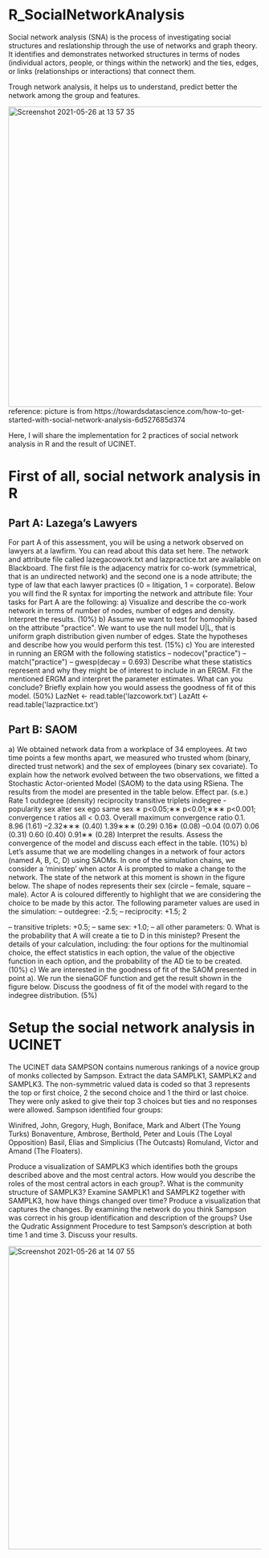 # R_SocialNetworkAnalysis

Social network analysis (SNA) is the process of investigating social structures and reslationship through the use of networks and graph theory. 
It identifies and demonstrates networked structures in terms of nodes (individual actors, people, or things within the network) and 
the ties, edges, or links (relationships or interactions) that connect them.

Trough network analysis, it helps us to understand, predict better the network among the group and features.

<img width="598" alt="Screenshot 2021-05-26 at 13 57 35" src="https://user-images.githubusercontent.com/61825187/119656122-9e611b00-be2a-11eb-8db7-26a42145bdf7.png">
reference: picture is from https://towardsdatascience.com/how-to-get-started-with-social-network-analysis-6d527685d374

Here, I will share the implementation for 2 practices of social network analysis in R and the result of UCINET.

# First of all, social network analysis in R

## Part A: Lazega’s Lawyers
For part A of this assessment, you will be using a network observed on lawyers at a lawfirm. You can read about this data set here. The network and attribute file called lazegacowork.txt and lazpractice.txt are available on Blackboard. The first file is the adjacency matrix for co-work (symmetrical, that is an undirected network) and the second one is a node attribute; the type of law that each lawyer practices (0 = litigation, 1 = corporate). Below you will find the R syntax for importing the network and attribute file:
Your tasks for Part A are the following:
a) Visualize and describe the co-work network in terms of number of nodes, number of edges and density. Interpret the results. (10%)
b) Assume we want to test for homophily based on the attribute "practice". We want to use the null model U|L, that is uniform graph distribution given number of edges. State the hypotheses and describe how you would perform this test. (15%)
c) You are interested in running an ERGM with the following statistics – nodecov("practice")
– match("practice")
– gwesp(decay = 0.693)
Describe what these statistics represent and why they might be of interest to include in an ERGM. Fit the mentioned ERGM and interpret the parameter estimates. What can you conclude? Briefly explain how you would assess the goodness of fit of this model. (50%)
 LazNet <- read.table('lazcowork.txt') LazAtt <- read.table('lazpractice.txt')


## Part B: SAOM
a) We obtained network data from a workplace of 34 employees. At two time points a few months apart, we measured who trusted whom (binary, directed trust network) and the sex of employees (binary sex covariate). To explain how the network evolved between the two observations, we fitted a Stochastic Actor-oriented Model (SAOM) to the data using RSiena. The results from the model are presented in the table below.
 Effect
par. (s.e.)
 Rate 1
outdegree (density)
reciprocity
transitive triplets
indegree - popularity
sex alter
sex ego
same sex
∗ p<0.05;∗∗ p<0.01;∗∗∗ p<0.001; convergence t ratios all < 0.03.
Overall maximum convergence ratio 0.1.
8.96 (1.61) –2.32∗∗∗ (0.40) 1.39∗∗∗ (0.29) 0.16∗ (0.08) –0.04 (0.07) 0.06 (0.31) 0.60 (0.40) 0.91∗∗ (0.28)
  Interpret the results. Assess the convergence of the model and discuss each effect in the table. (10%)
b) Let’s assume that we are modelling changes in a network of four actors (named A, B, C, D) using SAOMs. In one of the simulation chains, we consider a ‘ministep’ when actor A is prompted to make a change to the network. The state of the network at this moment is shown in the figure below.
The shape of nodes represents their sex (circle – female, square – male). Actor A is coloured differently to highlight that we are considering the choice to be made by this actor.
The following parameter values are used in the simulation: – outdegree: -2.5;
– reciprocity: +1.5;
 2

– transitive triplets: +0.5; – same sex: +1.0;
– all other parameters: 0.
What is the probability that A will create a tie to D in this ministep? Present the details of your calculation, including: the four options for the multinomial choice, the effect statistics in each option, the value of the objective function in each option, and the probability of the AD tie to be created. (10%)
c) We are interested in the goodness of fit of the SAOM presented in point a). We run the sienaGOF function and get the result shown in the figure below.
Discuss the goodness of fit of the model with regard to the indegree distribution. (5%)

# Setup the social network analysis in UCINET

The UCINET data SAMPSON contains numerous rankings of a novice group of monks collected by Sampson. Extract the data SAMPLK1, SAMPLK2 and SAMPLK3. The non-symmetric valued data is coded so that 3 represents the top or first choice, 2 the second choice and 1 the third or last choice.  They were only asked to give their top 3 choices but ties and no responses were allowed. Sampson identified four groups:

Winifred, John, Gregory, Hugh, Boniface, Mark and Albert (The Young Turks)
Bonaventure, Ambrose, Berthold, Peter and Louis (The Loyal Opposition)
Basil, Elias and Simplicius (The Outcasts)
Romuland, Victor and Amand (The Floaters).



Produce a visualization of SAMPLK3 which identifies both the groups described above and the most central actors. How would you describe the roles of the most central actors in each group?.
What is the community structure of SAMPLK3?
Examine SAMPLK1 and SAMPLK2 together with SAMPLK3, how have things changed over time? Produce a visualization that captures the changes.
By examining the network do you think Sampson was correct in his group identification and description of the groups?  Use the Qudratic Assignment Procedure to test Sampson’s description at both time 1 and time 3. Discuss your results.

<img width="604" alt="Screenshot 2021-05-26 at 14 07 55" src="https://user-images.githubusercontent.com/61825187/119657139-d026b180-be2b-11eb-9e33-31efbf98ed61.png">
